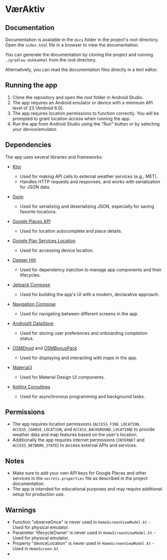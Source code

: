 
# VærAktiv

## Documentation

Documentation is available in the `docs` folder in the project's root directory.    
Open the `index.html` file in a browser to view the documentation.

You can generate the documentation by cloning the project and running `./gradlew dokkaHtml` from the root directory.

Alternatively, you can read the documentation files directly in a text editor.

## Running the app

1. Clone the repository and open the root folder in Android Studio.
2. The app requires an Android emulator or device with a minimum API level of 23 (Android 6.0).
3. The app requires location permissions to function correctly. You will be prompted to grant location access when running the app.
5. Run the app from Android Studio using the "Run" button or by selecting your device/emulator.

## Dependencies

The app uses several libraries and frameworks:

- [Ktor](https://ktor.io/)
    - Used for making API calls to external weather services (e.g., MET).
    - Handles HTTP requests and responses, and works with serialization for JSON data.

- [Gson](https://github.com/google/gson)
    - Used for serializing and deserializing JSON, especially for saving favorite locations.

- [Google Places API](https://developers.google.com/maps/documentation/places/android-sdk/overview)
    - Used for location autocomplete and place details.

- [Google Play Services Location](https://developer.android.com/training/location)
    - Used for accessing device location.

- [Dagger Hilt](https://developer.android.com/training/dependency-injection/hilt-android)
    - Used for dependency injection to manage app components and their lifecycles.

- [Jetpack Compose](https://developer.android.com/jetpack/compose)
    - Used for building the app's UI with a modern, declarative approach.

- [Navigation Compose](https://developer.android.com/develop/ui/compose/navigation)
    - Used for navigating between different screens in the app.

- [AndroidX DataStore](https://developer.android.com/topic/libraries/architecture/datastore)
    - Used for storing user preferences and onboarding completion status.

- [OSMDroid](https://github.com/osmdroid/osmdroid) and [OSMBonusPack](https://github.com/MKergall/osmbonuspack)
    - Used for displaying and interacting with maps in the app.

- [Material3](https://m3.material.io/)
    - Used for Material Design UI components.

- [Kotlinx Coroutines](https://kotlinlang.org/docs/coroutines-overview.html)
    - Used for asynchronous programming and background tasks.

## Permissions

- The app requires location permissions (`ACCESS_FINE_LOCATION`, `ACCESS_COARSE_LOCATION`, and `ACCESS_BACKGROUND_LOCATION`) to provide weather data and map features based on the user's location.
- Additionally the app requires internet permissions (`INTERNET` and `ACCESS_NETWORK_STATE`) to access external APIs and services.

## Notes

- Make sure to add your own API keys for Google Places and other services in the `secrets.properties` file as described in the project documentation.
- The app is intended for educational purposes and may require additional setup for production use.

## Warnings

- Function "observeOnce" is never used in `HomeScreenViewModel.kt` - Used for physical emulator. 
- Parameter 'lifecycleOwner' is never used in `HomeScreenViewModel.kt` - Used for physical emulator. 
- Property "deviceLocation" is never used in `HomeScreenViewModel.kt` - Used in `HomeScreen.kt`
- 